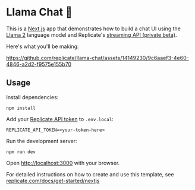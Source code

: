 # Llama Chat 🦙

This is a [Next.js](https://nextjs.org/) app that demonstrates how to build a chat UI using the [Llama 2](https://replicate.com/replicate/llama70b-v2-chat) language model and Replicate's [streaming API (private beta)](https://replicate.com/docs/streaming).

Here's what you'll be making:

https://github.com/replicate/llama-chat/assets/14149230/9c6aaef3-4e60-4846-a2d2-f9575e155b70


## Usage

Install dependencies:

```console
npm install
```

Add your [Replicate API token](https://replicate.com/account#token) to `.env.local`:

```
REPLICATE_API_TOKEN=<your-token-here>
```

Run the development server:

```console
npm run dev
```

Open [http://localhost:3000](http://localhost:3000) with your browser.

For detailed instructions on how to create and use this template, see [replicate.com/docs/get-started/nextjs](https://replicate.com/docs/get-started/nextjs)

